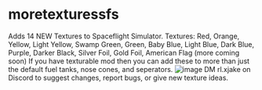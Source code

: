 # moretexturessfs
Adds 14 NEW Textures to Spaceflight Simulator.
Textures: Red, Orange, Yellow, Light Yellow, Swamp Green, Green, Baby Blue, Light Blue, Dark Blue, Purple, Darker Black, Silver Foil, Gold Foil, American Flag (more coming soon)
If you have texturable mod then you can add these to more than just the default fuel tanks, nose cones, and seperators. ![image](https://github.com/TinyWasFound/moretexturessfs/assets/111200283/9f472ac4-fe66-452f-803f-23bee409bdb5)
DM rl.xjake on Discord to suggest changes, report bugs, or give new texture ideas.
